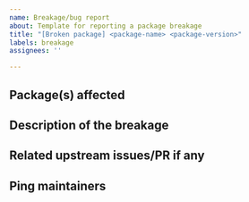 ```yaml
---
name: Breakage/bug report
about: Template for reporting a package breakage
title: "[Broken package] <package-name> <package-version>"
labels: breakage
assignees: ''

---
```


## Package(s) affected

<!-- List of package(s) and versions that are affected by this breakage -->
<!-- If one package is responsible for all the breakage, please only report it to keep the issue clear and concise -->

## Description of the breakage

<!-- Add some details, like a minimal example, expected and actual behaviors, a quick description of the breakage, ... -->

## Related upstream issues/PR if any

<!-- Cross-reference the upstream issue here to link them both together -->

## Ping maintainers

<!-- Ping at least one maintainer of the broken package like @mesabloo -->
